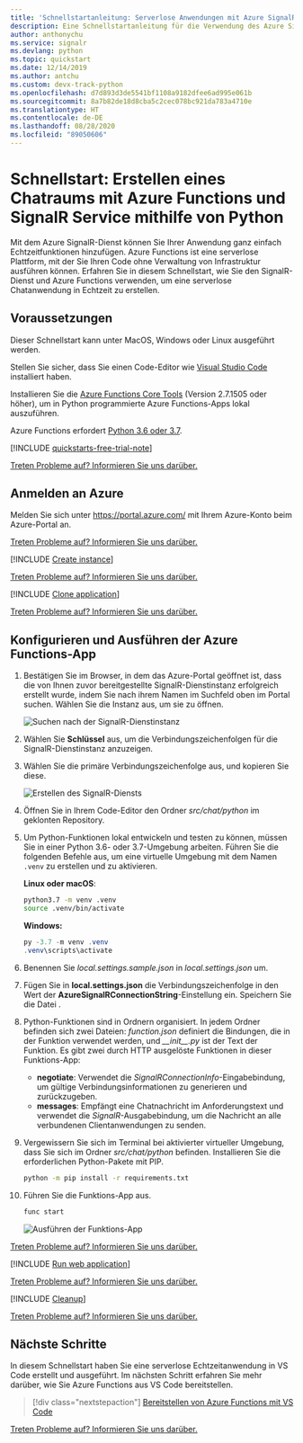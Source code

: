 ```yaml
---
title: 'Schnellstartanleitung: Serverlose Anwendungen mit Azure SignalR Service – Python'
description: Eine Schnellstartanleitung für die Verwendung des Azure SignalR-Diensts und von Azure Functions zum Erstellen eines Chatraums.
author: anthonychu
ms.service: signalr
ms.devlang: python
ms.topic: quickstart
ms.date: 12/14/2019
ms.author: antchu
ms.custom: devx-track-python
ms.openlocfilehash: d7d893d3de5541bf1108a9182dfee6ad995e061b
ms.sourcegitcommit: 8a7b82de18d8cba5c2cec078bc921da783a4710e
ms.translationtype: HT
ms.contentlocale: de-DE
ms.lasthandoff: 08/28/2020
ms.locfileid: "89050606"
---
```

# <a name="quickstart-create-a-chat-room-with-azure-functions-and-signalr-service-using-python"></a>Schnellstart: Erstellen eines Chatraums mit Azure Functions und SignalR Service mithilfe von Python

Mit dem Azure SignalR-Dienst können Sie Ihrer Anwendung ganz einfach Echtzeitfunktionen hinzufügen. Azure Functions ist eine serverlose Plattform, mit der Sie Ihren Code ohne Verwaltung von Infrastruktur ausführen können. Erfahren Sie in diesem Schnellstart, wie Sie den SignalR-Dienst und Azure Functions verwenden, um eine serverlose Chatanwendung in Echtzeit zu erstellen.

## <a name="prerequisites"></a>Voraussetzungen

Dieser Schnellstart kann unter MacOS, Windows oder Linux ausgeführt werden.

Stellen Sie sicher, dass Sie einen Code-Editor wie [Visual Studio Code](https://code.visualstudio.com/) installiert haben.

Installieren Sie die [Azure Functions Core Tools](https://github.com/Azure/azure-functions-core-tools#installing) (Version 2.7.1505 oder höher), um in Python programmierte Azure Functions-Apps lokal auszuführen.

Azure Functions erfordert [Python 3.6 oder 3.7](https://www.python.org/downloads/).

[!INCLUDE [quickstarts-free-trial-note](../../includes/quickstarts-free-trial-note.md)]

[Treten Probleme auf? Informieren Sie uns darüber.](https://aka.ms/asrs/qspython)

## <a name="log-in-to-azure"></a>Anmelden an Azure

Melden Sie sich unter <https://portal.azure.com/> mit Ihrem Azure-Konto beim Azure-Portal an.

[Treten Probleme auf? Informieren Sie uns darüber.](https://aka.ms/asrs/qspython)

[!INCLUDE [Create instance](includes/signalr-quickstart-create-instance.md)]

[Treten Probleme auf? Informieren Sie uns darüber.](https://aka.ms/asrs/qspython)

[!INCLUDE [Clone application](includes/signalr-quickstart-clone-application.md)]

[Treten Probleme auf? Informieren Sie uns darüber.](https://aka.ms/asrs/qspython)

## <a name="configure-and-run-the-azure-function-app"></a>Konfigurieren und Ausführen der Azure Functions-App

1. Bestätigen Sie im Browser, in dem das Azure-Portal geöffnet ist, dass die von Ihnen zuvor bereitgestellte SignalR-Dienstinstanz erfolgreich erstellt wurde, indem Sie nach ihrem Namen im Suchfeld oben im Portal suchen. Wählen Sie die Instanz aus, um sie zu öffnen.

    ![Suchen nach der SignalR-Dienstinstanz](media/signalr-quickstart-azure-functions-csharp/signalr-quickstart-search-instance.png)

1. Wählen Sie **Schlüssel** aus, um die Verbindungszeichenfolgen für die SignalR-Dienstinstanz anzuzeigen.

1. Wählen Sie die primäre Verbindungszeichenfolge aus, und kopieren Sie diese.

    ![Erstellen des SignalR-Diensts](media/signalr-quickstart-azure-functions-javascript/signalr-quickstart-keys.png)

1. Öffnen Sie in Ihrem Code-Editor den Ordner *src/chat/python* im geklonten Repository.

1. Um Python-Funktionen lokal entwickeln und testen zu können, müssen Sie in einer Python 3.6- oder 3.7-Umgebung arbeiten. Führen Sie die folgenden Befehle aus, um eine virtuelle Umgebung mit dem Namen `.venv` zu erstellen und zu aktivieren.

    **Linux oder macOS**:

    ```bash
    python3.7 -m venv .venv
    source .venv/bin/activate
    ```

    **Windows:**

    ```powershell
    py -3.7 -m venv .venv
    .venv\scripts\activate
    ```

1. Benennen Sie *local.settings.sample.json* in *local.settings.json* um.

1. Fügen Sie in **local.settings.json** die Verbindungszeichenfolge in den Wert der **AzureSignalRConnectionString**-Einstellung ein. Speichern Sie die Datei .

1. Python-Funktionen sind in Ordnern organisiert. In jedem Ordner befinden sich zwei Dateien: *function.json* definiert die Bindungen, die in der Funktion verwendet werden, und *\_\_init\_\_.py* ist der Text der Funktion. Es gibt zwei durch HTTP ausgelöste Funktionen in dieser Funktions-App:

    - **negotiate**: Verwendet die *SignalRConnectionInfo*-Eingabebindung, um gültige Verbindungsinformationen zu generieren und zurückzugeben.
    - **messages**: Empfängt eine Chatnachricht im Anforderungstext und verwendet die *SignalR*-Ausgabebindung, um die Nachricht an alle verbundenen Clientanwendungen zu senden.

1. Vergewissern Sie sich im Terminal bei aktivierter virtueller Umgebung, dass Sie sich im Ordner *src/chat/python* befinden. Installieren Sie die erforderlichen Python-Pakete mit PIP.

    ```bash
    python -m pip install -r requirements.txt
    ```

1. Führen Sie die Funktions-App aus.

    ```bash
    func start
    ```

    ![Ausführen der Funktions-App](media/signalr-quickstart-azure-functions-python/signalr-quickstart-run-application.png)
    
[Treten Probleme auf? Informieren Sie uns darüber.](https://aka.ms/asrs/qspython)

[!INCLUDE [Run web application](includes/signalr-quickstart-run-web-application.md)]

[Treten Probleme auf? Informieren Sie uns darüber.](https://aka.ms/asrs/qspython)

[!INCLUDE [Cleanup](includes/signalr-quickstart-cleanup.md)]

[Treten Probleme auf? Informieren Sie uns darüber.](https://aka.ms/asrs/qspython)

## <a name="next-steps"></a>Nächste Schritte

In diesem Schnellstart haben Sie eine serverlose Echtzeitanwendung in VS Code erstellt und ausgeführt. Im nächsten Schritt erfahren Sie mehr darüber, wie Sie Azure Functions aus VS Code bereitstellen.

> [!div class="nextstepaction"]
> [Bereitstellen von Azure Functions mit VS Code](/azure/developer/javascript/tutorial-vscode-serverless-node-01)

[Treten Probleme auf? Informieren Sie uns darüber.](https://aka.ms/asrs/qspython)
